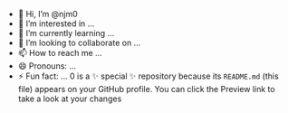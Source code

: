 - 👋 Hi, I’m @njm0
- 👀 I’m interested in ...
- 🌱 I’m currently learning ...
- 💞️ I’m looking to collaborate on ...
- 📫 How to reach me ...
- 😄 Pronouns: ...
- ⚡ Fun fact: ...
0 is a ✨ special ✨ repository because its `README.md` (this file) appears on your GitHub profile.
You can click the Preview link to take a look at your changes
